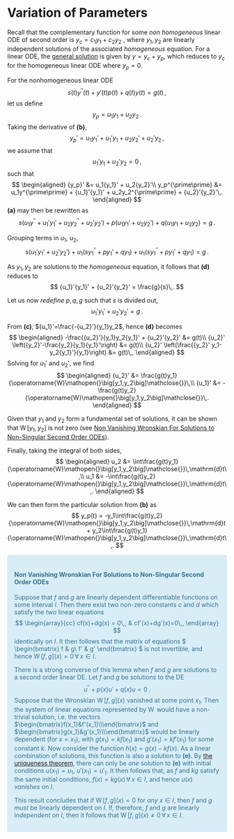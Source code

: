 Variation of Parameters
=======================
Recall that the complementary function for some _non homogeneous_ linear ODE of second order is  $y_c = c_1y_1 + c_2y_2$ , where $y_1,\,y_2$ are linearly independent solutions of the associated _homogeneous_ equation. For a linear ODE, the [general solution](n-order-inhomogeneous-general-solution.md) is given by $y=y_c+y_p$, which reduces to $y_c$ for the homogeneous linear ODE where $y_p=0$.

For the nonhomogeneous linear ODE 
$$
    \tag{a}
    s(t)y^{\prime\prime}(t) + y'(t) p(t) + q(t)y(t) = g(t)\,,
$$
let us define 
$$
    \tag{b}
    y_p = u_1y_1 + u_2y_2\,.
$$
Taking the derivative of **(b)**, 
$$
    {y_p}' = u_1{y_1}' + {u_1}' y_1 + u_2{y_2}' + {u_2}' y_2\,,
$$
we assume that 
$$
    \tag{c}
    {u_1}' y_1 + {u_2}' y_2 = 0\,,
$$ such that
$$
\begin{aligned}
    {y_p}' &= u_1{y_1}' + u_2{y_2}'\\
    y_p^{\prime\prime} &= u_1y^{\prime\prime} + {u_1}'{y_1}' + u_2y_2^{\prime\prime} + {u_2}'{y_2}'\,.
\end{aligned}
$$
**(a)** may then be rewritten as 
$$
    s\Big(u_1y^{\prime\prime} + {u_1}'{y_1}' + u_2y_2^{\prime\prime} + {u_2}'{y_2}'\Big) + 
    p\Big(u_1{y_1}' + u_2{y_2}'\Big) + 
    q\Big(u_1y_1 + u_2y_2\Big) = g\,.
$$

Grouping terms in $u_1$, $u_2$,
$$
    \tag{d}
    s\Big({u_1}'{y_1}' + {u_2}'{y_2}'\Big) + 
    u_1\Big(s{y_1}^{\prime\prime} + p{y_1}' + qy_1\Big) + 
    u_1\Big(s{y_1}^{\prime\prime} + p{y_1}' + qy_1\Big) = g\,.
$$

As $y_1,\,y_2$ are solutions to the _homogeneous_ equation, it follows that **(d)** reduces to
$$
    {u_1}'{y_1}' + {u_2}'{y_2}'  = \frac{g}{s}\,.
$$

Let us now _redefine_ $p, q, g$ such that $s$ is divided out,
$$
    \tag{d}
    {u_1}'{y_1}' + {u_2}'{y_2}'  = g\,.
$$

From **(c\)**, ${u_1}'=\frac{-{u_2}'}{y_1}y_2$, hence **(d)** becomes
$$
\begin{aligned}
    -\frac{{u_2}'}{y_1}y_2{y_1}' + {u_2}'{y_2}' &= g(t)\\
    {u_2}' \left({y_2}'-\frac{y_2}{y_1}{y_1}'\right) &= g(t)\\
    {u_2}' \left(\frac{{y_2}' y_1-y_2{y_1}'}{y_1}\right) &= g(t)\,,
\end{aligned}
$$
Solving for ${u_1}'$ and ${u_2}'$, we find
$$
\begin{aligned}
    {u_2}' &= \frac{g(t)y_1}{\operatorname{W}\mathopen{}\big[y_1,y_2\big]\mathclose{}}\,\\
    {u_1}' &= -\frac{g(t)y_2}{\operatorname{W}\mathopen{}\big[y_1,y_2\big]\mathclose{}}\,.
\end{aligned}
$$

<!-- TODO: fix this hyperlink -->
Given that $y_1$ and $y_2$ form a fundamental set of solutions, it can be shown that $\operatorname W\mathopen{}\big[y_1,y_2\big]\mathclose{}$ is not zero (see [Non Vanishing Wronskian For Solutions to Non-Singular Second Order ODEs](#Non%20Vanishing%20Wronskian%20For%20Solutions%20to%20Non-Singular%20Second%20Order%20ODEs)).

Finally, taking the integral of both sides,
$$
\begin{aligned}
    u_2 &= \int\frac{g(t)y_1}{\operatorname{W}\mathopen{}\big[y_1,y_2\big]\mathclose{}}\,\mathrm{d}t\,\\
    u_1 &= -\int\frac{g(t)y_2}{\operatorname{W}\mathopen{}\big[y_1,y_2\big]\mathclose{}}\,\mathrm{d}t\,.
\end{aligned}
$$

We can then form the particular solution from **(b)** as
$$
y_p(t) = -y_1\int\frac{g(t)y_2}{\operatorname{W}\mathopen{}\big[y_1,y_2\big]\mathclose{}}\,\mathrm{d}t + 
y_2\int\frac{g(t)y_1}{\operatorname{W}\mathopen{}\big[y_1,y_2\big]\mathclose{}}\,\mathrm{d}t\,.
$$

<!--Given that $y_1,\,y_2$ form a _fundamental set of solutions_, it follows from [Abel's theorem](abels-theorem.md) that $\operatorname{W}\mathopen{}\big[y_1,y_2\big]\mathclose{}$ is exclusively either zero or non-zero for _all_ $t \in I$.-->

<div style="padding:15px;margin-bottom:20px;border:1px solid transparent;border-radius:4px;color:#31708f;background-color:#d9edf7
;border-color:#bce8f1;">

#### Non Vanishing Wronskian For Solutions to Non-Singular Second Order ODEs
Suppose that $f$ and $g$ are linearly dependent differentiable functions on some interval $I$. Then there exist two non-zero constants $c$ and $d$ which satisfy the _two_ linear equations
$$
\begin{array}{cc}
cf(x)+dg(x) = 0\,, & cf'(x)+dg'(x)=0\,,
\end{array}
$$
identically on $I$. It then follows that the matrix of equations 
$
\begin{bmatrix}
f & g\\
f' & g'
\end{bmatrix}
$
is not invertible, and hence $\operatorname W\mathopen{}\big[f,g\big]\mathclose{}(x)=0\,\forall\,x\in I$. 
    
There is a strong converse of this lemma when $f$ and $g$ are solutions to a second order linear DE. Let $f$ and $g$ be solutions to the DE
$$
    \tag{e}
    u^{\prime\prime} + p(x)u' + q(x)u = 0\,.
$$
Suppose that the Wronskian $\operatorname W\mathopen{}\big[f,g\big]\mathclose{}(x)$ vanished at some point $x_1$. Then the system of linear equations represented by $\operatorname W$ would have a non-trivial solution, i.e. the vectors $\begin{bmatrix}f(x_1)&f'(x_1)\\\end{bmatrix}$ and $\begin{bmatrix}g(x_1)&g'(x_1)\\\end{bmatrix}$ would be linearly dependent (for $x=x_1$), with $g(x_1)=kf(x_1)$ and $g'(x_1)=kf'(x_1)$ for some constant $k$. Now consider the function $h(x)=g(x)-kf(x)$. As a linear combination of solutions, this function is also a solution to **(e)**. By [the uniqueness theorem](n-order-existence-theorem.md), there can only be _one_ solution to **(e)** with initial conditions $u(x_1)=u_1$, $u'(x_1)={u'}_1$. It then follows that, as $f$ and $kg$ satisfy the same initial conditions, $f(x)=kg(x)\,\forall\,x\in I$, and hence $u(x)$ _vanishes_ on $I$. 
    
This result concludes that if $\operatorname W\mathopen{}\big[f,g\big]\mathclose{}(x)=0$ for _any_ $x\in I$, then $f$ and $g$ _must_ be linearly dependent on $I$. If, therefore, $f$ and $g$ are linearly _independent_ on $I$, then it follows that $\operatorname W\mathopen{}\big[f,g\big]\mathclose{}(x)\neq0\,\forall\,x\in I$.
<!-- Future note to self 
That f, g are linearly dependent given W[f,g](x_i)=0 is only valid for x_i, and is implied by writing the matrix representation of a linear combination of f, g, f', g'. This matrix is non-invertible from the result that W=0, and hence there are nontrivial solutions c, d that imply linear dependence (for x=x_i). We then extend this linear dependence 
-->
</div>

<!-- Can the Wronskian be nonzero for linearly _depedendent_ fns? -->